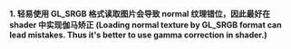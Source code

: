 #### 1. 轻易使用 GL_SRGB 格式读取图片会导致 normal 纹理错位，因此最好在 shader 中实现伽马矫正 (Loading normal texture by GL_SRGB format can lead mistakes. Thus it's better to use gamma correction in shader.)